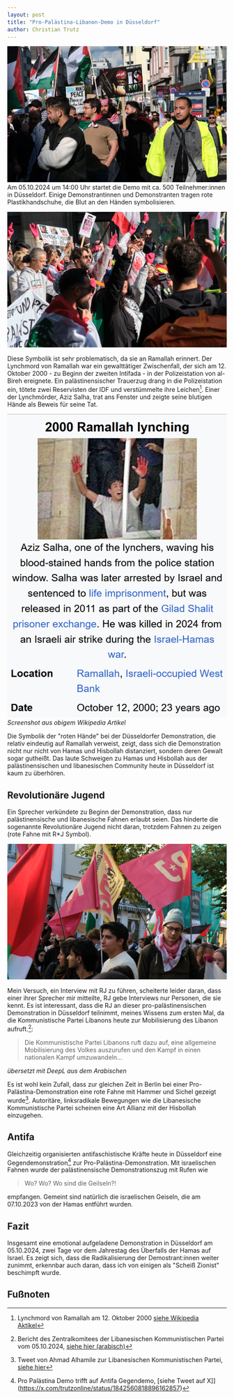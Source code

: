 ```yaml
---
layout: post
title: "Pro-Palästina-Libanon-Demo in Düsseldorf"
author: Christian Trutz
---
```


![Start der Demo](/assets/img/2024-10-05-demo-duesseldorf/2024-10-05-duesseldorf-437.jpg)
Am 05.10.2024 um 14:00 Uhr startet die Demo mit ca. 500 Teilnehmer:innen in Düsseldorf. Einige Demonstrantinnen und Demonstranten tragen rote Plastikhandschuhe, die Blut an den Händen symbolisieren.

![Rote Haende](/assets/img/2024-10-05-demo-duesseldorf/2024-10-05-duesseldorf-425.jpg)

Diese Symbolik ist sehr problematisch, da sie an Ramallah erinnert. Der Lynchmord von Ramallah war ein gewalttätiger Zwischenfall, der sich am 12. Oktober 2000 - zu Beginn der zweiten Intifada - in der Polizeistation von al-Bireh ereignete. Ein palästinensischer Trauerzug drang in die Polizeistation ein, tötete zwei Reservisten der IDF und verstümmelte ihre Leichen[^1]. Einer der Lynchmörder, Aziz Salha, trat ans Fenster und zeigte seine blutigen Hände als Beweis für seine Tat.

![Screenshot Ramallah](/assets/img/2024-10-05-demo-duesseldorf/screenshot-2024-10-06.png)
_Screenshot aus obigem Wikipedia Artikel_

Die Symbolik der "roten Hände" bei der Düsseldorfer Demonstration, die relativ eindeutig auf Ramallah verweist, zeigt, dass sich die Demonstration nicht nur nicht von Hamas und Hisbollah distanziert, sondern deren Gewalt sogar gutheißt. Das laute Schweigen zu Hamas und Hisbollah aus der palästinensischen und libanesischen Community heute in Düsseldorf ist kaum zu überhören.

## Revolutionäre Jugend

Ein Sprecher verkündete zu Beginn der Demonstration, dass nur palästinensische und libanesische Fahnen erlaubt seien. Das hinderte die sogenannte Revolutionäre Jugend nicht daran, trotzdem Fahnen zu zeigen (rote Fahne mit R*J Symbol).

![RJ](/assets/img/2024-10-05-demo-duesseldorf/2024-10-05-duesseldorf-409.jpg)

Mein Versuch, ein Interview mit RJ zu führen, scheiterte leider daran, dass einer ihrer Sprecher mir mitteilte, RJ gebe Interviews nur Personen, die sie kennt. Es ist interessant, dass die RJ an dieser pro-palästinensischen Demonstration in Düsseldorf teilnimmt, meines Wissens zum ersten Mal, da die Kommunistische Partei Libanons heute zur Mobilisierung des Libanon aufruft.[^2]:

> Die Kommunistische Partei Libanons ruft dazu auf, eine allgemeine Mobilisierung des Volkes auszurufen und den Kampf in einen nationalen Kampf umzuwandeln...

_übersetzt mit DeepL aus dem Arabischen_

Es ist wohl kein Zufall, dass zur gleichen Zeit in Berlin bei einer Pro-Palästina-Demonstration eine rote Fahne mit Hammer und Sichel gezeigt wurde[^3]. Autoritäre, linksradikale Bewegungen wie die Libanesische Kommunistische Partei scheinen eine Art Allianz mit der Hisbollah einzugehen.

## Antifa

Gleichzeitig organisierten antifaschistische Kräfte heute in Düsseldorf eine Gegendemonstration[^4] zur Pro-Palästina-Demonstration. Mit israelischen Fahnen wurde der palästinensische Demonstrationszug mit Rufen wie

> Wo? Wo? Wo sind die Geilseln?!

empfangen. Gemeint sind natürlich die israelischen Geiseln, die am 07.10.2023 von der Hamas entführt wurden.

## Fazit

Insgesamt eine emotional aufgeladene Demonstration in Düsseldorf am 05.10.2024, zwei Tage vor dem Jahrestag des Überfalls der Hamas auf Israel. Es zeigt sich, dass die Radikalisierung der Demostrant:innen weiter zunimmt, erkennbar auch daran, dass ich von einigen als "Scheiß Zionist" beschimpft wurde.

## Fußnoten

[^1]: Lynchmord von Ramallah am 12. Oktober 2000 [siehe Wikipedia Aktikel](https://en.wikipedia.org/wiki/2000_Ramallah_lynching)

[^2]: Bericht des Zentralkomitees der Libanesischen Kommunistischen Partei vom 05.10.2024, [siehe hier (arabisch)](https://lcparty.org/party-news/item/36619-2024-10-05-07-02-17)

[^3]: Tweet von Ahmad Alhamile zur Libanesischen Kommunistischen Partei, [siehe hier](https://x.com/AhmadAlhameela/status/1842667741007770017)

[^4]: Pro Palästina Demo trifft auf Antifa Gegendemo, [siehe Tweet auf X]](https://x.com/trutzonline/status/1842560818896162857)
